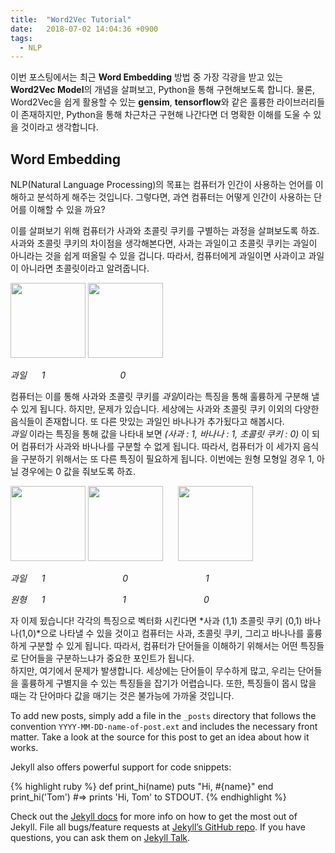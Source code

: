 ```yaml
---
title:  "Word2Vec Tutorial"
date:   2018-07-02 14:04:36 +0900
tags:
  - NLP
---
```

이번 포스팅에서는 최근 **Word Embedding** 방법 중 가장 각광을 받고 있는 **Word2Vec Model**의 개념을 살펴보고, Python을 통해 구현해보도록 합니다. 물론, Word2Vec을 쉽게 활용할 수 있는 **gensim**, **tensorflow**와 같은 훌륭한 라이브러리들이 존재하지만, Python을 통해 차근차근 구현해 나간다면 더 명확한 이해를 도울 수 있을 것이라고 생각합니다. 

## Word Embedding

NLP(Natural Language Processing)의 목표는 컴퓨터가 인간이 사용하는 언어를 이해하고 분석하게 해주는 것입니다.
그렇다면, 과연 컴퓨터는 어떻게 인간이 사용하는 단어를 이해할 수 있을 까요? 

이를 살펴보기 위해 컴퓨터가 사과와 초콜릿 쿠키를 구별하는 과정을 살펴보도록 하죠. 
사과와 초콜릿 쿠키의 차이점을 생각해본다면, 사과는 과일이고 초콜릿 쿠키는 과일이 아니라는 것을 쉽게 떠올릴 수 있을 겁니다. 따라서, 컴퓨터에게 과일이면 사과이고 과일이 아니라면 초콜릿이라고 알려줍니다.

<img src = "/assets/images/apple.png" width = "120"> 
<img src = "/assets/images/cookie.jpg" width = "120">

*과일* <span style = "margin-left:20px">*1*</span><span style = "margin-left:120px">*0*</span>

컴퓨터는 이를 통해 사과와 초콜릿 쿠키를 *과일*이라는 특징을 통해 훌륭하게 구분해 낼 수 있게 됩니다.
하지만, 문제가 있습니다. 세상에는 사과와 초콜릿 쿠키 이외의 다양한 음식들이 존재합니다. 또 다른 맛있는 과일인 바나나가 추가됬다고 해봅시다.  
 *과일* 이라는 특징을 통해 값을 나타내 보면 *(사과 : 1, 바나나 : 1, 초콜릿 쿠키 : 0)* 이 되어 컴퓨터가 사과와 바나나를 구분할 수 없게 됩니다. 따라서, 컴퓨터가 이 세가지 음식을 구분하기 위해서는 또 다른 특징이 필요하게 됩니다. 이번에는 원형 모형일 경우 1, 아닐 경우에는 0 값을 줘보도록 하죠.

<img src = "/assets/images/apple.png" width = "120"> 
<img src = "/assets/images/cookie.jpg" width = "120"> 
<img src = "/assets/images/banana.jpg" width = "120" style = "margin-left:20px">

*과일* <span style = "margin-left:20px">*1*</span>
<span style = "margin-left:120px">*0*</span>
<span style = "margin-left:120px">*1*</span>

*원형* <span style = "margin-left:20px">*1*</span>
<span style = "margin-left:120px">*1*</span>
<span style = "margin-left:120px">*0*</span>

자 이제 됬습니다! 각각의 특징으로 벡터화 시킨다면 *사과 (1,1) 초콜릿 쿠키 (0,1) 바나나(1,0)*으로 나타낼 수 있을 것이고 컴퓨터는 사과, 초콜릿 쿠키, 그리고 바나나를 훌륭하게 구분할 수 있게 됩니다. 따라서, 컴퓨터가 단어들을 이해하기 위해서는 어떤 특징들로 단어들을 구분하느냐가 중요한 포인트가 됩니다.  
하지만, 여기에서 문제가 발생합니다. 세상에는 단어들이 무수하게 많고, 우리는 단어들을 훌륭하게 구별지을 수 있는 특징들을 잡기가 어렵습니다. 또한, 특징들이 몹시 많을 때는 각 단어마다 값을 매기는 것은 불가능에 가까울 것입니다.








To add new posts, simply add a file in the `_posts` directory that follows the convention `YYYY-MM-DD-name-of-post.ext` and includes the necessary front matter. Take a look at the source for this post to get an idea about how it works.

Jekyll also offers powerful support for code snippets:

{% highlight ruby %}
def print_hi(name)
  puts "Hi, #{name}"
end
print_hi('Tom')
#=> prints 'Hi, Tom' to STDOUT.
{% endhighlight %}

Check out the [Jekyll docs][jekyll-docs] for more info on how to get the most out of Jekyll. File all bugs/feature requests at [Jekyll’s GitHub repo][jekyll-gh]. If you have questions, you can ask them on [Jekyll Talk][jekyll-talk].

[jekyll-docs]: https://jekyllrb.com/docs/home
[jekyll-gh]:   https://github.com/jekyll/jekyll
[jekyll-talk]: https://talk.jekyllrb.com/
